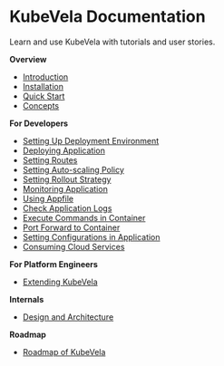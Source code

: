 # KubeVela Documentation

Learn and use KubeVela with tutorials and user stories.

**Overview**
- [Introduction](introduction.md)
- [Installation](./install.md)
- [Quick Start](quick-start.md)
- [Concepts](concepts.md)

**For Developers**
- [Setting Up Deployment Environment](developers/config-enviroments.md)
- [Deploying Application](developers/deploy-app.md)
- [Setting Routes](developers/set-route.md)
- [Setting Auto-scaling Policy](developers/set-autoscaling.md)
- [Setting Rollout Strategy](developers/set-rollout.md)
- [Monitoring Application](developers/set-metrics.md)
- [Using Appfile](developers/devex/appfile.md)
- [Check Application Logs](developers/check-logs.md)
- [Execute Commands in Container](developers/exec-cmd.md)
- [Port Forward to Container](developers/port-forward.md)
- [Setting Configurations in Application](developers/config-app.md)
- [Consuming Cloud Services](developers/cloud-service.md)

**For Platform Engineers**
- [Extending KubeVela](platform-engineers/extending-kubevela.md)

**Internals**
- [Design and Architecture](design.md)

**Roadmap**
- [Roadmap of KubeVela](roadmap.md)